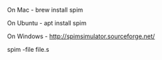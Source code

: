 On Mac - brew install spim

On Ubuntu - apt install spim

On Windows - http://spimsimulator.sourceforge.net/

spim -file file.s